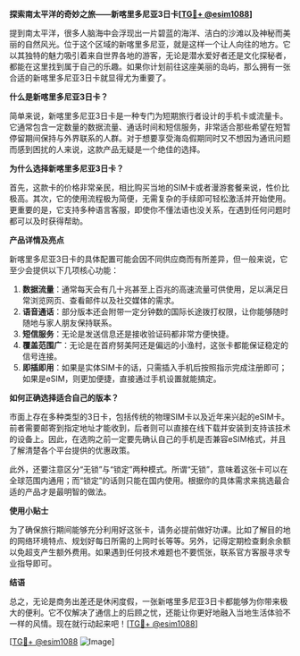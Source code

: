 **探索南太平洋的奇妙之旅——新喀里多尼亚3日卡[[TG💪+ @esim1088](https://t.me/s/esim1088)]**

提到南太平洋，很多人脑海中会浮现出一片碧蓝的海洋、洁白的沙滩以及神秘而美丽的自然风光。位于这个区域的新喀里多尼亚，就是这样一个让人向往的地方。它以其独特的魅力吸引着来自世界各地的游客，无论是潜水爱好者还是文化探秘者，都能在这里找到属于自己的乐趣。如果你计划前往这座美丽的岛屿，那么拥有一张合适的新喀里多尼亚3日卡就显得尤为重要了。

**什么是新喀里多尼亚3日卡？**

简单来说，新喀里多尼亚3日卡是一种专门为短期旅行者设计的手机卡或流量卡。它通常包含一定数量的数据流量、通话时间和短信服务，非常适合那些希望在短暂停留期间保持与外界联系的人群。对于想要享受海岛假期同时又不想因为通讯问题而感到困扰的人来说，这款产品无疑是一个绝佳的选择。

**为什么选择新喀里多尼亚3日卡？**

首先，这款卡的价格非常亲民，相比购买当地的SIM卡或者漫游套餐来说，性价比极高。其次，它的使用流程极为简便，无需复杂的手续即可轻松激活并开始使用。更重要的是，它支持多种语言客服，即使你不懂法语也没关系，在遇到任何问题时都可以及时获得帮助。

**产品详情及亮点**

新喀里多尼亚3日卡的具体配置可能会因不同供应商而有所差异，但一般来说，它至少会提供以下几项核心功能：

1. **数据流量**：通常每天会有几十兆甚至上百兆的高速流量可供使用，足以满足日常浏览网页、查看邮件以及社交媒体的需求。
2. **语音通话**：部分版本还会附带一定分钟数的国际长途拨打权限，让你能够随时随地与家人朋友保持联系。
3. **短信服务**：无论是发送信息还是接收验证码都非常方便快捷。
4. **覆盖范围广**：无论是在首府努美阿还是偏远的小渔村，这张卡都能保证稳定的信号连接。
5. **即插即用**：如果是实体SIM卡的话，只需插入手机后按照指示完成注册即可；如果是eSIM，则更加便捷，直接通过手机设置就能搞定。

**如何正确选择适合自己的版本？**

市面上存在多种类型的3日卡，包括传统的物理SIM卡以及近年来兴起的eSIM卡。前者需要邮寄到指定地址才能收到，后者则可以直接在线下载并安装到支持该技术的设备上。因此，在选购之前一定要先确认自己的手机是否兼容eSIM格式，并且了解清楚各个平台提供的优惠政策。

此外，还要注意区分“无锁”与“锁定”两种模式。所谓“无锁”，意味着这张卡可以在全球范围内通用；而“锁定”的话则只能在国内使用。根据你的具体需求来挑选最合适的产品才是最明智的做法。

**使用小贴士**

为了确保旅行期间能够充分利用好这张卡，请务必提前做好功课。比如了解目的地的网络环境特点、规划好每日所需的上网时长等等。另外，记得定期检查剩余余额以免超支产生额外费用。如果遇到任何技术难题也不要慌张，联系官方客服寻求专业指导即可。

**结语**

总之，无论是商务出差还是休闲度假，一张新喀里多尼亚3日卡都能够为你带来极大的便利。它不仅解决了通信上的后顾之忧，还能让你更好地融入当地生活体验不一样的风情。现在就行动起来吧！[[TG💪+ @esim1088](https://t.me/s/esim1088)]

[[TG💪+ @esim1088](https://t.me/s/esim1088) ![Image](https://i.postimg.cc/4NQfJmqS/Snipaste-2025-05-13-00-14-12.png)]